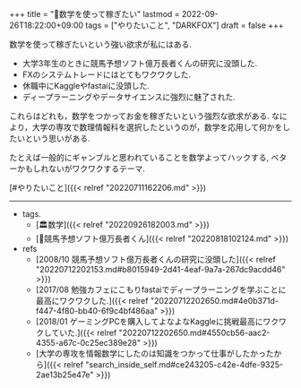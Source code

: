 +++
title = "🦊数学を使って稼ぎたい"
lastmod = 2022-09-26T18:22:00+09:00
tags = ["やりたいこと", "DARKFOX"]
draft = false
+++

数学を使って稼ぎたいという強い欲求が私にはある.

-   大学3年生のときに競馬予想ソフト億万長者くんの研究に没頭した.
-   FXのシステムトレードにはとてもワクワクした.
-   休職中にKaggleやfastaiに没頭した.
-   ディープラーニングやデータサイエンスに強烈に魅了された.

これらはどれも，数学をつかってお金を稼ぎたいという強烈な欲求がある. なにより，大学の専攻で数理情報科を選択したというのが，数学を応用して何かをしたいという思いがある.

たとえば一般的にギャンブルと思われていることを数学よってハックする, ベターかもしれないがワクワクするテーマ.

[#やりたいこと]({{< relref "20220711162206.md" >}})

---

-   tags.
    -   [🏛数学]({{< relref "20220926182003.md" >}})
    -   [🔖競馬予想ソフト億万長者くん]({{< relref "20220818102124.md" >}})
-   refs
    -   [2008/10 競馬予想ソフト億万長者くんの研究に没頭した]({{< relref "20220712202153.md#b8015949-2d41-4eaf-9a7a-267dc9acdd46" >}})
    -   [2017/08 勉強カフェにこもりfastaiでディープラーニングを学ぶことに最高にワクワクした.]({{< relref "20220712202650.md#4e0b371d-f447-4f80-bb40-6f9c4bf486aa" >}})
    -   [2018/01 ゲーミングPCを購入してよなよなKaggleに挑戦最高にワクワクしていた.]({{< relref "20220712202650.md#4550cb56-aac2-4355-a67c-0c25ec389e28" >}})
    -   [大学の専攻を情報数学にしたのは知識をつかって仕事がしたかったから]({{< relref "search_inside_self.md#ce243205-c42e-4dfe-9325-2ae13b25e47e" >}})
